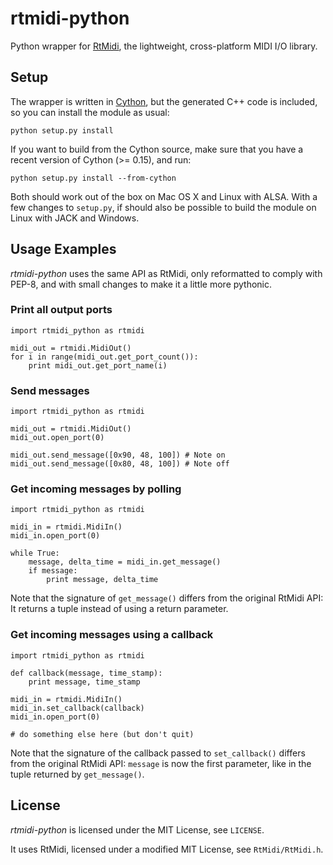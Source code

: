 # rtmidi-python

Python wrapper for [RtMidi](http://www.music.mcgill.ca/~gary/rtmidi/), the
lightweight, cross-platform MIDI I/O library.

## Setup

The wrapper is written in [Cython](http://www.cython.org), but the generated
C++ code is included, so you can install the module as usual:

    python setup.py install

If you want to build from the Cython source, make sure that you have a recent
version of Cython (>= 0.15), and run:

    python setup.py install --from-cython

Both should work out of the box on Mac OS X and Linux with ALSA. With a few
changes to `setup.py`, if should also be possible to build the module on Linux
with JACK and Windows.

## Usage Examples

_rtmidi-python_ uses the same API as RtMidi, only reformatted to comply with PEP-8,
and with small changes to make it a little more pythonic.

### Print all output ports

    import rtmidi_python as rtmidi

    midi_out = rtmidi.MidiOut()
    for i in range(midi_out.get_port_count()):
        print midi_out.get_port_name(i)

### Send messages

    import rtmidi_python as rtmidi

    midi_out = rtmidi.MidiOut()
    midi_out.open_port(0)

    midi_out.send_message([0x90, 48, 100]) # Note on
    midi_out.send_message([0x80, 48, 100]) # Note off

### Get incoming messages by polling

    import rtmidi_python as rtmidi

    midi_in = rtmidi.MidiIn()
    midi_in.open_port(0)

    while True:
        message, delta_time = midi_in.get_message()
        if message:
            print message, delta_time

Note that the signature of `get_message()` differs from the original RtMidi
API: It returns a tuple instead of using a return parameter.

### Get incoming messages using a callback

    import rtmidi_python as rtmidi

    def callback(message, time_stamp):
        print message, time_stamp

    midi_in = rtmidi.MidiIn()
    midi_in.set_callback(callback)
    midi_in.open_port(0)

    # do something else here (but don't quit)

Note that the signature of the callback passed to `set_callback()` differs from
the original RtMidi API: `message` is now the first parameter, like in the
tuple returned by `get_message()`.

## License

_rtmidi-python_ is licensed under the MIT License, see `LICENSE`.

It uses RtMidi, licensed under a modified MIT License, see `RtMidi/RtMidi.h`.
